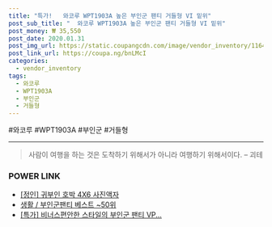 ```yaml
--- 
title: "특가!   와코루 WPT1903A 높은 부인군 팬티 거들형 VI 밑위" 
post_sub_title: "  와코루 WPT1903A 높은 부인군 팬티 거들형 VI 밑위" 
post_money: ₩ 35,550 
post_date: 2020.01.31 
post_img_url: https://static.coupangcdn.com/image/vendor_inventory/1164/37c3b2e2632d25393493529ddacf8d3a5eb33f837a6c396cfe10b560a68a.jpg 
post_link_url: https://coupa.ng/bnLMcI 
categories: 
  - vendor_inventory 
tags: 
  - 와코루 
  - WPT1903A 
  - 부인군 
  - 거들형 
--- 
```

  #와코루 #WPT1903A #부인군 #거들형 
<hr> 

> 사람이 여행을 하는 것은 도착하기 위해서가 아니라 여행하기 위해서이다. – 괴테 


### POWER LINK

* <a href="https://blog.naver.com/fasyy4321/221790243343" target="_blank">[정인] 귀부인 호박 4X6 사진액자</a>
* <a href="https://blog.naver.com/santokki14/221790909620" target="_blank">생활 / 부인군팬티 베스트 ~50위</a>
* <a href="https://blog.naver.com/an0733/221791351255" target="_blank">[특가] 비너스편안한 스타일의 부인군 팬티 VP...</a>
